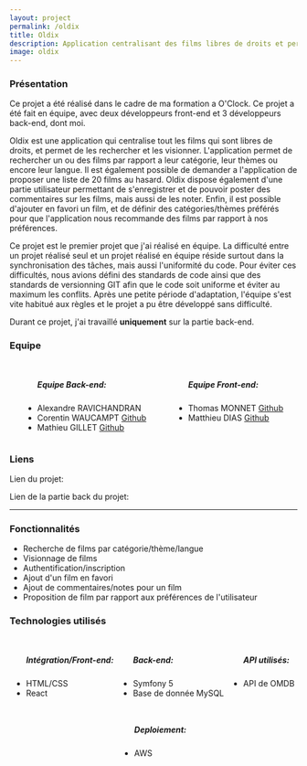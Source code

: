 ```yaml
---
layout: project
permalink: /oldix
title: Oldix
description: Application centralisant des films libres de droits et permettant de les visionner
image: oldix
---
```


<h3>Présentation</h3>
<p>Ce projet a été réalisé dans le cadre de ma formation a O'Clock. Ce projet a été fait en équipe, avec deux développeurs front-end et 3 développeurs back-end, dont moi.</p>
<p>Oldix est une application qui centralise tout les films qui sont libres de droits, et permet de les rechercher et les visionner. L'application permet de rechercher un ou des films par rapport a leur catégorie, leur thèmes ou encore leur langue. Il est également possible de demander a l'application de proposer une liste de 20 films au hasard. Oldix dispose également d'une partie utilisateur permettant de s'enregistrer et de pouvoir poster des commentaires sur les films, mais aussi de les noter. Enfin, il est possible d'ajouter en favori un film, et de définir des catégories/thèmes préférés pour que l'application nous recommande des films par rapport à nos préférences.</p>
<p>Ce projet est le premier projet que j'ai réalisé en équipe. La difficulté entre un projet réalisé seul et un projet réalisé en équipe réside surtout dans la synchronisation des tâches, mais aussi l'uniformité du code. Pour éviter ces difficultés, nous avions défini des standards de code ainsi que des standards de versionning GIT afin que le code soit uniforme et éviter au maximum les conflits. Après une petite période d'adaptation, l'équipe s'est vite habitué aux règles et le projet a pu être développé sans difficulté.</p>
<p>Durant ce projet, j'ai travaillé <span style="font-weight:bold">uniquement</span> sur la partie back-end.</p>
<h3>Equipe</h3>
<div style="display:flex;justify-content:space-around">
    <ul>
        <h5>Equipe Back-end: </h5>
        <li>Alexandre RAVICHANDRAN</li>
        <li>Corentin WAUCAMPT <a href="https://github.com/Corentin-W" target="_blank" class="icon brands fa-github"><span class="label">Github</span></a></li>
        <li>Mathieu GILLET <a href="https://github.com/mgillet-dev" target="_blank" class="icon brands fa-github"><span class="label">Github</span></a></li>
    </ul>
    <ul>
        <h5>Equipe Front-end: </h5>
        <li>Thomas MONNET <a href="https://github.com/ThomasMonnet" target="_blank" class="icon brands fa-github"><span class="label">Github</span></a></li>
        <li>Matthieu DIAS <a href="https://github.com/MatthD7" target="_blank" class="icon brands fa-github"><span class="label">Github</span></a></li>
    </ul>
</div>
<h3>Liens</h3>
<!-- <ul>
    <li>
        <p><i class="icon solid fa-desktop"></i>  Partie front-end : <a href="#" target="_blank" class="icon brands fa-github"><span class="label">Github</span></a></p>
    </li>
    <li>
        <p><i class="icon solid fa-server"></i> Partie back-end : <a href="#" target="_blank" class="icon brands fa-github"><span class="label">Github</span></a></p>
    </li>
</ul> -->
<p>Lien du projet: <a href="http://oldix.surge.sh/" target="_blank" class="icon brands"><i class="fas fa-rocket"></i></a></p>
<p>Lien de la partie back du projet: <a href="http://ec2-54-165-199-42.compute-1.amazonaws.com/" target="_blank" class="icon brands"><i class="fas fa-rocket"></i></a></p>
<hr />
<h3> Fonctionnalités </h3>
<ul>
    <li>Recherche de films par catégorie/thème/langue</li>
    <li>Visionnage de films</li>
    <li>Authentification/inscription</li>
    <li>Ajout d'un film en favori</li>
    <li>Ajout de commentaires/notes pour un film</li>
    <li>Proposition de film par rapport aux préférences de l'utilisateur</li>
</ul>

<h3> Technologies utilisés </h3>
<div style="display:flex;justify-content:space-around;flex-wrap:wrap;">
    <ul>
        <h5>Intégration/Front-end: </h5>
        <li>HTML/CSS</li>
        <li>React</li>
    </ul>
    <ul>
        <h5>Back-end:</h5>
        <li>Symfony 5</li>
        <li>Base de donnée MySQL</li>
    </ul>
    <ul>
        <h5>API utilisés: </h5>
        <li>API de OMDB</li>
    </ul>
    <ul>
        <h5>Deploiement:</h5>
        <li>AWS</li>
    </ul>
</div>